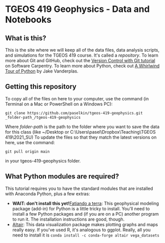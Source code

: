 # TGEOS 419 Geophysics - Data and Notebooks

## What is this?

This is the site where we will keep all of the data files, data analysis scripts, and simulations for the TGEOS 419 course. It's called a _repository_. To learn more about Git and GitHub, check out the [Version Control with Git tutorial](https://swcarpentry.github.io/git-novice/) on Software Carpentry. To learn more about Python, check out [A Whirlwind Tour of Python](https://jakevdp.github.io/WhirlwindTourOfPython/) by Jake Vanderplas.

## Getting this repository

To copy all of the files on here to your computer, use the command (in Terminal on a Mac or PowerShell on a Windows PC):

	git clone https://github.com/paselkin/tgeos-419-geophysics.git _folder-path_/tgeos-419-geophysics

Where _folder-path_ is the path to the folder where you want to save the data for this class (like ~/Desktop or C:\Users\pasel\Dropbox\Teaching\TGEOS 419\2021_SU)
To update the files so that they match the latest versions on here, use the command:

	git pull origin main

in your tgeos-419-geophysics folder.

## What Python modules are required?

This tutorial requires you to have the standard modules that are installed with Anaconda Python, plus a few extras:

* **WAIT: don't install this yet!**[Fatiando a terra](https://www.fatiando.org/v0.3/install.html): This geophysical modeling package (add-in) for Python is a little tricky to install. You'll need to install a few Python packages and (if you are on a PC) another program to run it. The installation instructions are good, though. 
* [Altair](): This data visualization package makes plotting graphs and maps really easy. If you've used R, it's analogous to ggplot. Really, all you need to install it is 
	`conda install -c conda-forge altair vega_datasets`
